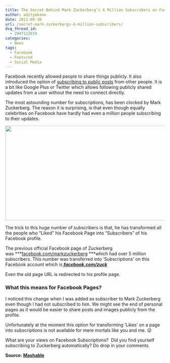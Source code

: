 ```yaml
---
title: The Secret Behind Mark Zuckerberg’s 6 Million Subscribers on Facebook!
author: adityakane
date: 2011-09-30
url: /secret-mark-zuckerbergs-6-million-subscribers/
dsq_thread_id:
  - 2947122819
categories:
  - News
tags:
  - Facebook
  - Featured
  - Social Media
---
```

Facebook recently allowed people to share things publicly. It also introduced the option of [subscribing to public posts][1] from other people. It is a bit like Google Plus or Twitter which allows following publicly shared updates from a user without the need to connect directly.

The most astounding number for subscriptions, has been clocked by Mark Zuckerberg. The reason it is surprising, is that even though equally celebrities on Facebook have hardly had even a million people subscribing to their updates.

<a href="http://devilsworkshop.org/secret-mark-zuckerbergs-6-million-subscribers/mark_zuckerber_subscribe/" rel="attachment wp-att-45918"><img class="alignnone size-full wp-image-45918" title="Subscribe Count on Mark Zuckerberg's profile" src="http://cdn.devilsworkshop.org/files/2011/09/Mark_zuckerber_subscribe.png" alt="" width="550" height="298" /></a>

The trick to this huge number of subscribers is that, he has transformed all the people who &#8220;Liked&#8221; his Facebook Page into &#8220;Subscribers&#8221; of his Facebook profile.

The previous official Facebook page of Zuckerberg was ***<a href="http://facebook.com/markzuckerberg" onclick="_gaq.push(['_trackEvent', 'outbound-article', 'http://facebook.com/markzuckerberg', 'facebook.com/markzuckerberg']);" >facebook.com/markzuckerberg</a> ***which had over 5 million subscribers. This number was transferred into &#8216;Subscriptions&#8217; on this Facebook account which is ***<a href="http://facebook.com/zuck" onclick="_gaq.push(['_trackEvent', 'outbound-article', 'http://facebook.com/zuck', 'facebook.com/zuck']);" >facebook.com/zuck</a>***

Even the old page URL is redirected to his profile page.

### What this means for Facebook Pages?

I noticed this change when I was added as subscriber to Mark Zuckerberg even though I had not subscribed to him. We might see the end of personal pages as it would be easier to share posts and images publicly from the profile.

Unfortunately at the moment this option for transforming &#8216;Likes&#8217; on a page into subscriptions is not available for mere mortals like you and me. 😛

What are your views on Facebook Subscriptions?  Did you find yourself subscribing to Zuckerberg automatically? Do drop in your comments.

**Source: <a href="http://mashable.com/2011/09/15/zuckerberg-subscribers/" onclick="_gaq.push(['_trackEvent', 'outbound-article', 'http://mashable.com/2011/09/15/zuckerberg-subscribers/', 'Mashable']);" >Mashable</a>**

 [1]: http://devilsworkshop.org/10-tips-fac/
